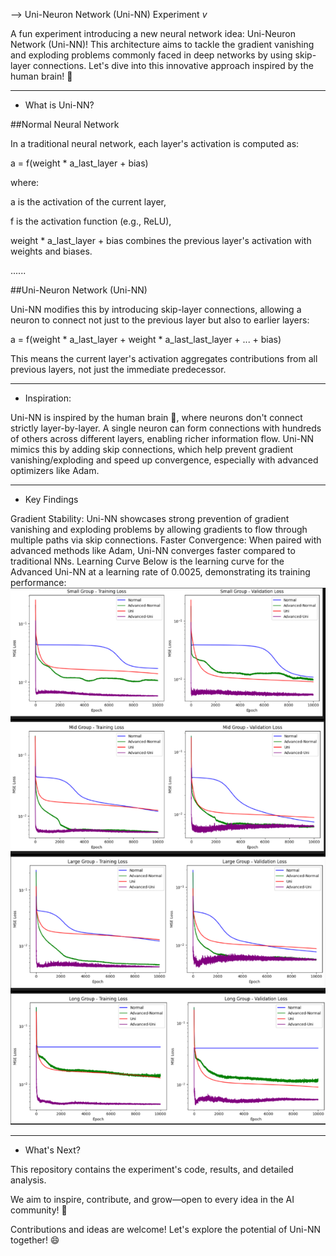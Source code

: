 --> Uni-Neuron Network (Uni-NN) Experiment  *v*

A fun experiment introducing a new neural network idea: Uni-Neuron Network (Uni-NN)! This architecture aims to tackle the gradient vanishing and exploding problems commonly faced in deep networks by using skip-layer connections. Let's dive into this innovative approach inspired by the human brain! 🚀

-----

* What is Uni-NN?

##Normal Neural Network

In a traditional neural network, each layer's activation is computed as:


a = f(weight * a_last_layer + bias)


where:

a is the activation of the current layer,

f is the activation function (e.g., ReLU),

weight * a_last_layer + bias combines the previous layer's activation with weights and biases.

......

##Uni-Neuron Network (Uni-NN)

Uni-NN modifies this by introducing skip-layer connections, allowing a neuron to connect not just to the previous layer but also to earlier layers:


a = f(weight * a_last_layer + weight * a_last_last_layer + ... + bias)


This means the current layer's activation aggregates contributions from all previous layers, not just the immediate predecessor.

-----

* Inspiration: 

Uni-NN is inspired by the human brain 🧠, where neurons don't connect strictly layer-by-layer. A single neuron can form connections with hundreds of others across different layers, enabling richer information flow. Uni-NN mimics this by adding skip connections, which help prevent gradient vanishing/exploding and speed up convergence, especially with advanced optimizers like Adam.

-----

* Key Findings

Gradient Stability: Uni-NN showcases strong prevention of gradient vanishing and exploding problems by allowing gradients to flow through multiple paths via skip connections.
Faster Convergence: When paired with advanced methods like Adam, Uni-NN converges faster compared to traditional NNs.
Learning Curve
Below is the learning curve for the Advanced Uni-NN at a learning rate of 0.0025, demonstrating its training performance:
![Adv uni-NN LR 0.0025](images/uni-NN_lr=0.0025.jpg)

-----

* What's Next?

This repository contains the experiment's code, results, and detailed analysis. 

We aim to inspire, contribute, and grow—open to every idea in the AI community! 🌟

Contributions and ideas are welcome! Let's explore the potential of Uni-NN together! 😄
